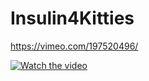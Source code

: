 # Insulin4Kitties


https://vimeo.com/197520496/

[![Watch the video](http://kyle-crockett.com/wp-content/uploads/2018/09/i4k-gui.png)](https://vimeo.com/197520496/)
